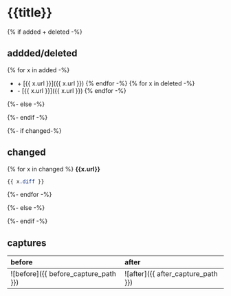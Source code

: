 # {{title}}

{% if added + deleted -%}
## addded/deleted

{% for x in added -%}
* \+ [{{ x.url }}]({{ x.url }})
{% endfor -%}
{% for x in deleted -%}
* \- [{{ x.url }}]({{ x.url }})
{% endfor -%}

{%- else -%}

{%- endif -%}

{%- if changed-%}
## changed

{% for x in changed %}
**{{x.url}}**
```css
{{ x.diff }}
```
{%- endfor -%}

{%- else -%}


{%- endif -%}

## captures

|  before  |  after  |
|:----|:----|
|![before]({{ before_capture_path }})|![after]({{ after_capture_path }})|